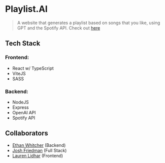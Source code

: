 # Playlist.AI
> A website that generates a playlist based on songs that you like, using GPT and the Spotify API. Check out [here](https://playlistai.onrender.com)

## Tech Stack
### Frontend:
- React w/ TypeScript
- ViteJS
- SASS

### Backend:
- NodeJS
- Express
- OpenAI API
- Spotify API

## Collaborators
- [Ethan Whitcher](https://github.com/ethanwhitcher) (Backend)
- [Josh Friedman](https://github.com/Jwiggiff) (Full Stack)
- [Lauren Lidhar](https://github.com/laurenlidhar) (Frontend)
